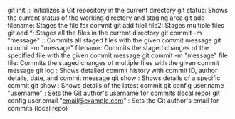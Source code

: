git init .: Initializes a Git repository in the current directory
git status: Shows the current status of the working directory and staging area
git add filename: Stages the file for commit
git add file1 file2: Stages multiple files 
git add *: Stages all the files in the current directory
git commit -m "message" .: Commits all staged files with the given commit message
git commit -m "message" filename: Commits the staged changes of the specified file with the given commit message
git commit -m "message" file file: Commits the staged changes of multiple files with the given commit message
git log : Shows detailed commit history with commit ID, author details, date, and commit message
git show <commit-id>: Shows details of a specific commit
git show : Shows details of the latest commit
git config user.name "username" : Sets the Git author's username for commits (local repo)
git config user.email "email@example.com" : Sets the Git author's email for commits (local repo)

